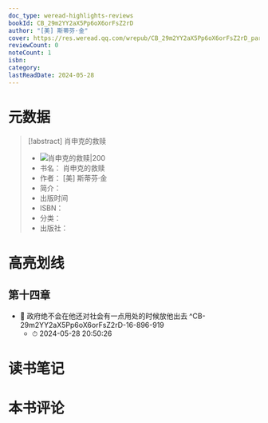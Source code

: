 ```yaml
---
doc_type: weread-highlights-reviews
bookId: CB_29m2YY2aX5Pp6oX6orFsZ2rD
author: "[美] 斯蒂芬·金"
cover: https://res.weread.qq.com/wrepub/CB_29m2YY2aX5Pp6oX6orFsZ2rD_parsecover
reviewCount: 0
noteCount: 1
isbn: 
category: 
lastReadDate: 2024-05-28
---
```

# 元数据
> [!abstract] 肖申克的救赎
> - ![ 肖申克的救赎|200](https://res.weread.qq.com/wrepub/CB_29m2YY2aX5Pp6oX6orFsZ2rD_parsecover)
> - 书名： 肖申克的救赎
> - 作者： [美] 斯蒂芬·金
> - 简介： 
> - 出版时间 
> - ISBN： 
> - 分类： 
> - 出版社： 


# 高亮划线

## 第十四章


- 📌 政府绝不会在他还对社会有一点用处的时候放他出去 ^CB-29m2YY2aX5Pp6oX6orFsZ2rD-16-896-919
    - ⏱ 2024-05-28 20:50:26 
# 读书笔记

# 本书评论

